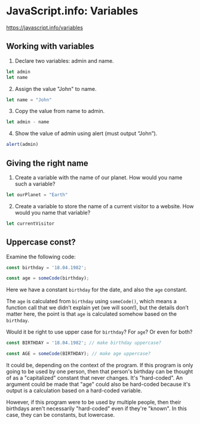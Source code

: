 # JavaScript.info: Variables

https://javascript.info/variables

## Working with variables

1. Declare two variables: admin and name.

```js
let admin
let name
```

2. Assign the value "John" to name.

```js
let name = "John"
```

3. Copy the value from name to admin.

```js
let admin - name
```

4. Show the value of admin using alert (must output “John”).

```js
alert(admin)
```

## Giving the right name

1. Create a variable with the name of our planet. How would you name such a variable?

```js
let ourPlanet = "Earth"
```

2. Create a variable to store the name of a current visitor to a website. How would you name that variable?

```js
let currentVisitor
```

## Uppercase const?

Examine the following code:

```js
const birthday = '18.04.1982';

const age = someCode(birthday);
```

Here we have a constant `birthday` for the date, and also the `age` constant.

The `age` is calculated from `birthday` using `someCode()`, which means a function call that we didn’t explain yet (we will soon!), but the details don’t matter here, the point is that `age` is calculated somehow based on the `birthday`.

Would it be right to use upper case for `birthday`? For `age`? Or even for both?

```js
const BIRTHDAY = '18.04.1982'; // make birthday uppercase?

const AGE = someCode(BIRTHDAY); // make age uppercase?
```

It could be, depending on the context of the program. If this program is only going to be used by one person, then that person's birthday can be thought of as a "capitalized" constant that never changes. It's "hard-coded". An argument could be made that "age" could also be hard-coded because it's output is a calculation based on a hard-coded variable.

However, if this program were to be used by multiple people, then their birthdays aren't necessarily "hard-coded" even if they're "known". In this case, they can be constants, but lowercase.